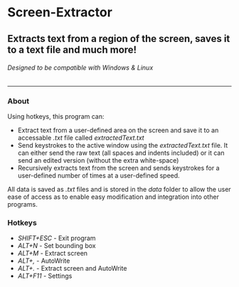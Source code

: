 # Screen-Extractor
<h2>Extracts text from a region of the screen, saves it to a text file and much more!</h2>
<h6>Designed to be compatible with Windows & Linux</h6>

---

<h3>About</h3>

Using hotkeys, this program can:
* Extract text from a user-defined area on the screen and save it to an accessable <i>.txt</i> file called <i>extractedText.txt</i>
* Send keystrokes to the active window using the <i>extractedText.txt</i> file. It can either send the raw text (all spaces and indents included) or it can send an edited version (without the extra white-space)
* Recursively extracts text from the screen and sends keystrokes for a user-defined number of times at a user-defined speed.

All data is saved as <i>.txt</i> files and is stored in the <i>data</i> folder to allow the user ease of access as to enable easy modification and integration into other programs.

<h3>Hotkeys</h3>

* <i>SHIFT+ESC</i> - Exit program
* <i>ALT+N</i> - Set bounding box
* <i>ALT+M</i> - Extract screen
* <i>ALT+,</i> - AutoWrite
* <i>ALT+.</i> - Extract screen and AutoWrite
* <i>ALT+F11</i> - Settings
